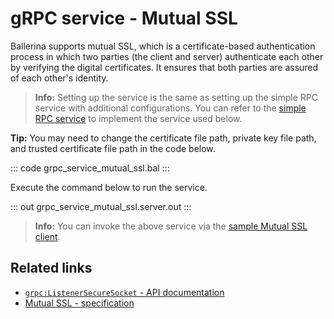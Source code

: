 # gRPC service - Mutual SSL

Ballerina supports mutual SSL, which is a certificate-based authentication process in which two parties (the client and server) authenticate each other by verifying the digital certificates. It ensures that both parties are assured of each other's identity.

>**Info:** Setting up the service is the same as setting up the simple RPC service with additional configurations. You can refer to the [simple RPC service](/learn/by-example/grpc-service-simple/) to implement the service used below.

**Tip:** You may need to change the certificate file path, private key file path, and trusted certificate file path in the code below.

   ::: code grpc_service_mutual_ssl.bal :::

Execute the command below to run the service.

   ::: out grpc_service_mutual_ssl.server.out :::

>**Info:** You can invoke the above service via the [sample Mutual SSL client](/learn/by-example/grpc-client-mutual-ssl/).

## Related links
- [`grpc:ListenerSecureSocket` - API documentation](https://lib.ballerina.io/ballerina/grpc/latest/records/ListenerSecureSocket)
- [Mutual SSL - specification](/spec/grpc/#52-ssltls-and-mutual-ssl)

